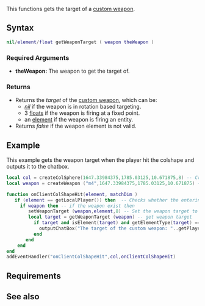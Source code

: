 This functions gets the target of a [custom weapon](/docs/Element/Weapon.md "wikilink").

Syntax
------

``` lua
nil/element/float getWeaponTarget ( weapon theWeapon )
```

### Required Arguments

-   **theWeapon:** The weapon to get the target of.

### Returns

-   Returns the *target* of the [custom weapon](/docs/Element/Weapon.md "wikilink"), which can be:
    -   *[nil](/docs/nil.md "wikilink")* if the weapon is in rotation based targeting.
    -   3 [floats](/docs/float.md "wikilink") if the weapon is firing at a fixed point.
    -   an [element](/docs/element.md "wikilink") if the weapon is firing an entity.
-   Returns *false* if the weapon element is not valid.

Example
-------

This example gets the weapon target when the player hit the colshape and outputs it to the chatbox.

``` lua
local col = createColSphere(1647.33984375,1785.03125,10.671875,8) -- Create col sphere near to LV hospital
local weapon = createWeapon ("m4",1647.33984375,1785.03125,10.671875) -- Create the weapon

function onClientColShapeHit(element, matchDim )
   if (element == getLocalPlayer()) then  -- Checks whether the entering element is the local player 
     if weapon then -- if the weapon exist then
        setWeaponTarget (weapon,element,8) -- Set the weapon target to the localPlayer 
        local target = getWeaponTarget (weapon) -- get weapon target
          if target and isElement(target) and getElementType(target) == "player" then 
            outputChatBox("The target of the custom weapon: "..getPlayerName(target)) -- output to the chatbox
          end 
       end 
    end 
end
addEventHandler("onClientColShapeHit",col,onClientColShapeHit)
```

Requirements
------------

See also
--------
